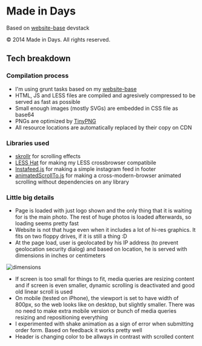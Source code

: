 # Made in Days

Based on [website-base](https://github.com/marekhrabe/website-base) devstack

© 2014 Made in Days. All rights reserved.

## Tech breakdown

### Compilation process

- I'm using grunt tasks based on my [website-base](https://github.com/marekhrabe/website-base)
- HTML, JS and LESS files are compiled and agresively compressed to be served as fast as possible
- Small enough images (mostly SVGs) are embedded in CSS file as base64
- PNGs are optimized by [TinyPNG](https://tinypng.com/)
- All resource locations are automatically replaced by their copy on CDN

### Libraries used

- [skrollr](https://github.com/Prinzhorn/skrollr) for scrolling effects
- [LESS Hat](http://lesshat.madebysource.com/) for making my LESS crossbrowser compatibile
- [Instafeed.js](http://instafeedjs.com/) for making a simple instagram feed in footer
- [animatedScrollTo.js](https://gist.github.com/marekhrabe/9449737) for making a cross-modern-browser animated scrolling without dependencies on any library

### Little big details

- Page is loaded with just logo shown and the only thing that it is waiting for is the main photo. The rest of huge photos is loaded afterwards, so loading seems pretty fast
- Website is not that huge even when it includes a lot of hi-res graphics. It fits on two floppy drives, if it is still a thing :D
- At the page load, user is geolocated by his IP address (to prevent geolocation security dialog) and based on location, he is served with dimensions in inches or centimeters

![dimensions](https://upx.cz/RUw)

- If screen is too small for things to fit, media queries are resizing content and if screen is even smaller, dynamic scrolling is deactivated and good old linear scroll is used
- On mobile (tested on iPhone), the viewport is set to have width of 800px, so the web looks like on desktop, but slightly smaller. There was no need to make extra mobile version or bunch of media queries resizing and repositioning everything
- I experimented with shake animation as a sign of error when submitting order form. Based on feedback it works pretty well
- Header is changing color to be allways in contrast with scrolled content
